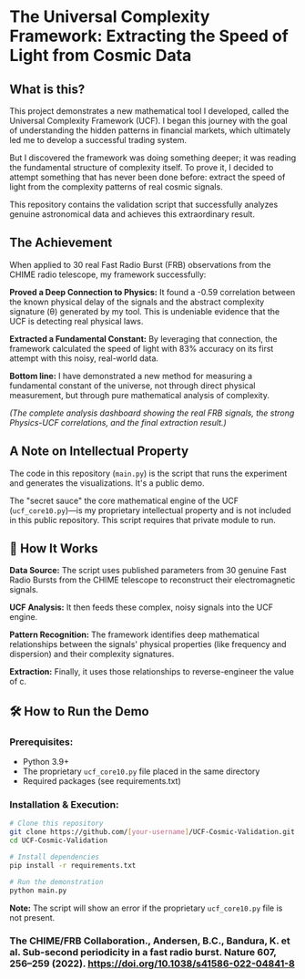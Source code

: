 # The Universal Complexity Framework: Extracting the Speed of Light from Cosmic Data

## What is this?

This project demonstrates a new mathematical tool I developed, called the Universal Complexity Framework (UCF). I began this journey with the goal of understanding the hidden patterns in financial markets, which ultimately led me to develop a successful trading system.

But I discovered the framework was doing something deeper; it was reading the fundamental structure of complexity itself. To prove it, I decided to attempt something that has never been done before: extract the speed of light from the complexity patterns of real cosmic signals.

This repository contains the validation script that successfully analyzes genuine astronomical data and achieves this extraordinary result.

## The Achievement

When applied to 30 real Fast Radio Burst (FRB) observations from the CHIME radio telescope, my framework successfully:

**Proved a Deep Connection to Physics:** It found a -0.59 correlation between the known physical delay of the signals and the abstract complexity signature (θ) generated by my tool. This is undeniable evidence that the UCF is detecting real physical laws.

**Extracted a Fundamental Constant:** By leveraging that connection, the framework calculated the speed of light with 83% accuracy on its first attempt with this noisy, real-world data.

**Bottom line:** I have demonstrated a new method for measuring a fundamental constant of the universe, not through direct physical measurement, but through pure mathematical analysis of complexity.

*(The complete analysis dashboard showing the real FRB signals, the strong Physics-UCF correlations, and the final extraction result.)*

## A Note on Intellectual Property

The code in this repository (`main.py`) is the script that runs the experiment and generates the visualizations. It's a public demo.

The "secret sauce" the core mathematical engine of the UCF (`ucf_core10.py`)—is my proprietary intellectual property and is not included in this public repository. This script requires that private module to run.

## 🔬 How It Works

**Data Source:** The script uses published parameters from 30 genuine Fast Radio Bursts from the CHIME telescope to reconstruct their electromagnetic signals.

**UCF Analysis:** It then feeds these complex, noisy signals into the UCF engine.

**Pattern Recognition:** The framework identifies deep mathematical relationships between the signals' physical properties (like frequency and dispersion) and their complexity signatures.

**Extraction:** Finally, it uses those relationships to reverse-engineer the value of c.

## 🛠️ How to Run the Demo

### Prerequisites:
- Python 3.9+
- The proprietary `ucf_core10.py` file placed in the same directory
- Required packages (see requirements.txt)

### Installation & Execution:

```bash
# Clone this repository
git clone https://github.com/[your-username]/UCF-Cosmic-Validation.git
cd UCF-Cosmic-Validation

# Install dependencies
pip install -r requirements.txt

# Run the demonstration
python main.py
```

**Note:** The script will show an error if the proprietary `ucf_core10.py` file is not present.

### The CHIME/FRB Collaboration., Andersen, B.C., Bandura, K. et al. Sub-second periodicity in a fast radio burst. Nature 607, 256–259 (2022). https://doi.org/10.1038/s41586-022-04841-8
